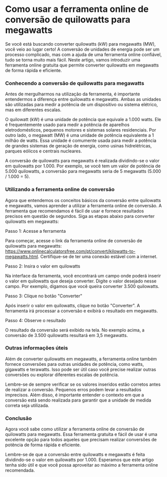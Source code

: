 Como usar a ferramenta online de conversão de quilowatts para megawatts
=======================================================================

Se você está buscando converter quilowatts (kW) para megawatts (MW), você veio ao lugar certo! A conversão de unidades de energia pode ser um processo complicado, mas com a ajuda de uma ferramenta online confiável, tudo se torna muito mais fácil. Neste artigo, vamos introduzir uma ferramenta online gratuita que permite converter quilowatts em megawatts de forma rápida e eficiente.

### Conhecendo a conversão de quilowatts para megawatts

Antes de mergulharmos na utilização da ferramenta, é importante entendermos a diferença entre quilowatts e megawatts. Ambas as unidades são utilizadas para medir a potência de um dispositivo ou sistema elétrico, mas em diferentes escalas.

O quilowatt (kW) é uma unidade de potência que equivale a 1.000 watts. Ele é frequentemente usado para medir a potência de aparelhos eletrodomésticos, pequenos motores e sistemas solares residenciais. Por outro lado, o megawatt (MW) é uma unidade de potência equivalente a 1 milhão de watts. Essa unidade é comumente usada para medir a potência de grandes sistemas de geração de energia, como usinas hidrelétricas, parques eólicos e centrais nucleares.

A conversão de quilowatts para megawatts é realizada dividindo-se o valor em quilowatts por 1.000. Por exemplo, se você tem um valor de potência de 5.000 quilowatts, a conversão para megawatts seria de 5 megawatts (5.000 / 1.000 = 5).

### Utilizando a ferramenta online de conversão

Agora que entendemos os conceitos básicos da conversão entre quilowatts e megawatts, vamos aprender a utilizar a ferramenta online de conversão. A ferramenta que recomendamos é fácil de usar e fornece resultados precisos em questão de segundos. Siga as etapas abaixo para converter quilowatts em megawatts:

Passo 1: Acesse a ferramenta

Para começar, acesse o link da ferramenta online de conversão de quilowatts para megawatts: <https://www.onlinecalculatorsfree.com/pt/convert/kilowatts-to-megawatts.html>. Certifique-se de ter uma conexão estável com a internet.

Passo 2: Insira o valor em quilowatts

Na interface da ferramenta, você encontrará um campo onde poderá inserir o valor em quilowatts que deseja converter. Digite o valor desejado nesse campo. Por exemplo, digamos que você queira converter 3.500 quilowatts.

Passo 3: Clique no botão "Converter"

Após inserir o valor em quilowatts, clique no botão "Converter". A ferramenta irá processar a conversão e exibirá o resultado em megawatts.

Passo 4: Observe o resultado

O resultado da conversão será exibido na tela. No exemplo acima, a conversão de 3.500 quilowatts resultará em 3,5 megawatts.

### Outras informações úteis

Além de converter quilowatts em megawatts, a ferramenta online também fornece conversões para outras unidades de potência, como watts, gigawatts e terawatts. Isso pode ser útil caso você precise realizar outras conversões ou explorar diferentes escalas de potência.

Lembre-se de sempre verificar se os valores inseridos estão corretos antes de realizar a conversão. Pequenos erros podem levar a resultados imprecisos. Além disso, é importante entender o contexto em que a conversão está sendo realizada para garantir que a unidade de medida correta seja utilizada.

### Conclusão

Agora você sabe como utilizar a ferramenta online de conversão de quilowatts para megawatts. Essa ferramenta gratuita e fácil de usar é uma excelente opção para todos aqueles que precisam realizar conversões de potência de forma rápida e eficiente.

Lembre-se de que a conversão entre quilowatts e megawatts é feita dividindo-se o valor em quilowatts por 1.000. Esperamos que este artigo tenha sido útil e que você possa aproveitar ao máximo a ferramenta online recomendada.
